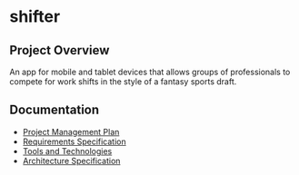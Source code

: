 # shifter

## Project Overview

An app for mobile and tablet devices that allows groups of professionals to compete for work shifts in the style of a fantasy sports draft.

## Documentation

- [Project Management Plan](./documentation/project-management-plan.md)
- [Requirements Specification](./documentation/requirements-specification.md)
- [Tools and Technologies](./documentation/tools-and-technologies.md)
- [Architecture Specification](./documentation/architecture-specification.md)
